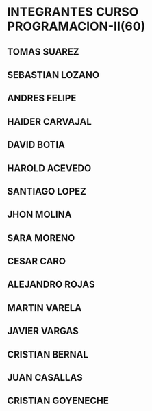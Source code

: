 # INTEGRANTES CURSO PROGRAMACION-II(60)

## TOMAS SUAREZ
## SEBASTIAN LOZANO
## ANDRES FELIPE
## HAIDER CARVAJAL
## DAVID BOTIA
## HAROLD ACEVEDO
## SANTIAGO LOPEZ
## JHON MOLINA
## SARA MORENO
## CESAR CARO
## ALEJANDRO ROJAS
## MARTIN VARELA
## JAVIER VARGAS
## CRISTIAN BERNAL
## JUAN CASALLAS
## CRISTIAN GOYENECHE
